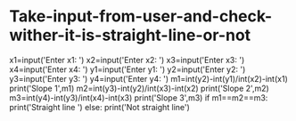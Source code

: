 # Take-input-from-user-and-check-wither-it-is-straight-line-or-not
x1=input('Enter x1: ')
x2=input('Enter x2: ')
x3=input('Enter x3: ')
x4=input('Enter x4: ')
y1=input('Enter y1: ')
y2=input('Enter y2: ')
y3=input('Enter y3: ')
y4=input('Enter y4: ')
m1=int(y2)-int(y1)/int(x2)-int(x1)
print('Slope 1',m1)
m2=int(y3)-int(y2)/int(x3)-int(x2)
print('Slope 2',m2)
m3=int(y4)-int(y3)/int(x4)-int(x3)
print('Slope 3',m3)
if m1==m2==m3:
    print('Straight line ')
else:
    print('Not straight line')

